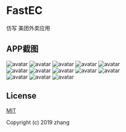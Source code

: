 # FastEC
仿写 美团外卖应用

## APP截图
![avatar](/screenshot/index1.png)
![avatar](/screenshot/index2.png)
![avatar](/screenshot/index3.png)
![avatar](/screenshot/index4.png)
![avatar](/screenshot/index5.png)  
![avatar](/screenshot/index6.png)
![avatar](/screenshot/index7.png)
![avatar](/screenshot/index8.png)
![avatar](/screenshot/index9.png)
![avatar](/screenshot/index10.png)  
![avatar](/screenshot/index11.png)
![avatar](/screenshot/index12.png)
![avatar](/screenshot/index13.png)

## License

[MIT](https://github.com/zion223/FastEC/blob/master/LICENSE)

Copyright (c) 2019 zhang
